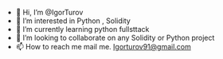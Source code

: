 - 👋 Hi, I’m @IgorTurov
- 👀 I’m interested in Python , Solidity 
- 🌱 I’m currently learning python fullsttack
- 💞️ I’m looking to collaborate on any Solidity or Python project
- 📫 How to reach me  mail me. Igorturov91@gmail.com

<!---
IgorTurov/IgorTurov is a ✨ special ✨ repository because its `README.md` (this file) appears on your GitHub profile.
You can click the Preview link to take a look at your changes.
--->
